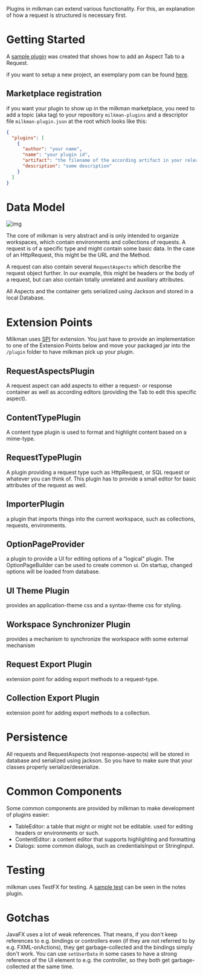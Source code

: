 Plugins in milkman can extend various functionality. For this, an explanation of how a request is structured is necessary first.

# Getting Started
A [sample plugin](https://github.com/warmuuh/milkman/tree/master/milkman-note) was created that shows how to add an Aspect Tab to a Request.

if you want to setup a new project, an exemplary pom can be found [here](/docs/plugin-development-setup.md).


## Marketplace registration
if you want your plugin to show up in the milkman marketplace, you need to add a topic (aka tag) to your repository `milkman-plugins` and a 
descriptor file `milkman-plugin.json` at the root which looks like this:

```json
{
  "plugins": [
    {
      "author": "your name",
      "name": "your plugin id",
      "artifact": "the filename of the according artifact in your releases",
      "description": "some description"
    }
  ]
}
```

# Data Model

![img](http://www.gravizo.com/svg?@startuml;object%20Workspace;object%20Environment;Environment%20:%20isGlobal;Workspace%20o--%20%22*%22%20Environment;object%20Collection;Workspace%20o--%20%22*%22%20Collection;object%20Request;Collection%20o--%20%22*%22%20Request;%20Request%20--%3E%20HtmlRequest%20;%20Request%20--%3E%20SqlRequest%20;Request%20o-%20%22*%22%20RequestAspect;RequestAspect%20--%3E%20HttpHeaderRequestAspect;RequestAspect%20--%3E%20HttpBodyRequestAspect;@enduml)

The core of milkman is very abstract and is only intended to organize workspaces, which contain environments and collections of requests.
A request is of a specific type and might contain some basic data. In the case of an HttpRequest, this might be the URL and the Method.

A request can also contain several `RequestAspects` which describe the request object further. In our example, this might be headers or the body of a request, but can also contain totally unrelated and auxiliary attributes.

All Aspects and the container gets serialized using Jackson and stored in a local Database.

# Extension Points

Milkman uses [SPI](https://docs.oracle.com/javase/tutorial/ext/basics/spi.html) for extension. You just have to provide an implementation to one of the Extension Points below and move your packaged jar into the `/plugin` folder to have milkman pick up your plugin.

## RequestAspectsPlugin

A request aspect can add aspects to either a request- or response container as well as according editors (providing the Tab to edit this specific aspect).

## ContentTypePlugin

A content type plugin is used to format and highlight content based on a mime-type.

## RequestTypePlugin

A plugin providing a request type such as HttpRequest, or SQL request or whatever you can think of.
This plugin has to provide a small editor for basic attributes of the request as well.

## ImporterPlugin

a plugin that imports things into the current workspace, such as collections, requests, environments.

## OptionPageProvider

a plugin to provide a UI for editing options of a "logical" plugin. The OptionPageBuilder can be used to create common ui. On startup, changed options will be loaded from database.

## UI Theme Plugin

provides an application-theme css and a syntax-theme css for styling.

## Workspace Synchronizer Plugin

provides a mechanism to synchronize the workspace with some external mechanism

## Request Export Plugin

extension point for adding export methods to a request-type.

## Collection Export Plugin

extension point for adding export methods to a collection.

# Persistence
All requests and RequestAspects (not response-aspects) will be stored in database and serialized using jackson. So you have to make sure that your classes properly serialize/deserialize.

# Common Components
Some common components are provided by milkman to make development of plugins easier:

 * TableEditor: a table that might or might not be editable. used for editing headers or environments or such.
 * ContentEditor: a content editor that supports highlighting and formatting
 * Dialogs: some common dialogs, such as credentialsInput or StringInput.

# Testing
milkman uses TestFX for testing. A [sample test](https://github.com/warmuuh/milkman/blob/master/milkman-note/src/test/java/milkman/plugin/note/NotesAspectEditorTest.java) can be seen in the notes plugin.

# Gotchas
JavaFX uses a lot of weak references. That means, if you don't keep references to e.g. bindings or controllers even (if they are not referred to by e.g. FXML-onActions), they get garbage-collected and the bindings simply don't work.
You can use `setUserData` in some cases to have a strong reference of the UI element to e.g. the controller, so they both get garbage-collected at the same time.
